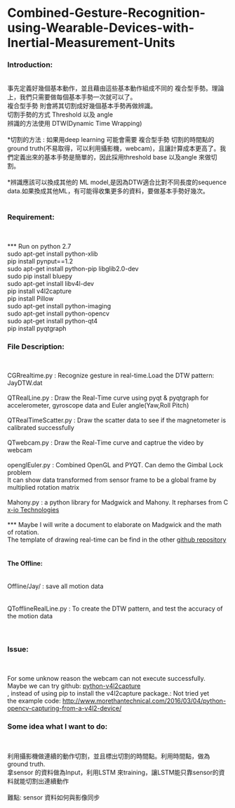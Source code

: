# Combined-Gesture-Recognition-using-Wearable-Devices-with-Inertial-Measurement-Units

<h3>Introduction:</h3> <br />
事先定義好幾個基本動作，並且藉由這些基本動作組成不同的 複合型手勢。理論上，我們只需要做每個基本手勢一次就可以了。<br />
複合型手勢 則會將其切割成好幾個基本手勢再做辨識。<br />
切割手勢的方式 Threshold 以及 angle<br />
辨識的方法使用 DTW(Dynamic Time Wrapping)<br /><br />
*切割的方法 : 如果用deep learning 可能會需要 複合型手勢 切割的時間點的ground truth(不易取得，可以利用攝影機，webcam)，且讓計算成本更高了。我們定義出來的基本手勢是簡單的，因此採用threshold base 以及angle 來做切割。<br /><br />
*辨識應該可以換成其他的 ML model,是因為DTW適合比對不同長度的sequence data.如果換成其他ML，有可能得收集更多的資料，要做基本手勢好幾次。<br /><br />




<h3>Requirement:</h3> <br />

*** Run on python 2.7<br />
  sudo apt-get install python-xlib<br />
  pip install pynput==1.2<br />
  sudo apt-get install python-pip libglib2.0-dev<br />
  sudo pip install bluepy<br />
  sudo apt-get install libv4l-dev<br />
  pip install v4l2capture<br />
  pip install Pillow<br />
  sudo apt-get install python-imaging<br />
  sudo apt-get install python-opencv<br />
  sudo apt-get install python-qt4<br />
  pip install pyqtgraph<br />

<h3>File Description: </h3><br />
  
  CGRrealtime.py : Recognize gesture in real-time.Load the DTW pattern: JayDTW.dat<br /><br />
  QTRealLine.py : Draw the Real-Time curve using pyqt & pyqtgraph for accelerometer, gyroscope data and Euler angle(Yaw,Roll Pitch) <br /> <br />
  QTRealTimeScatter.py : Draw the scatter data to see if the magnetometer is calibrated successfully<br /><br />
  QTwebcam.py : Draw the Real-Time curve and captrue the video by webcam<br /><br />
  openglEuler.py : Combined OpenGL and PYQT. Can demo the Gimbal Lock problem<br />
  It can show data transformed from sensor frame to be a global frame by multiplied rotation matrix<br /> <br />
  Mahony.py : a python library for Madgwick and Mahony. It repharses from C <a href=http://x-io.co.uk/open-source-imu-and-ahrs-algorithms/> x-io Technologies </a> <br /> <br />
*** Maybe I will write a document to elaborate on Madgwick and the math of rotation.<br />
  The template of drawing real-time can be find in the other <a href=https://github.com/nthuepl/Realtime-Plot-Template> github repository </a>  <br /><br />
  
  <h4>The Offline:</h4><br />  
  Offline/Jay/ : save all motion data<br />  <br /> <br />
  QTofflineRealLine.py : To create the DTW pattern, and test the accuracy of the motion data<br /> <br /><br />
  

  
 
  
<h3>Issue: </h3><br />


  For some unknow reason the webcam can not execute successfully. <br />
  Maybe we can try github: <a href=https://github.com/gebart/python-v4l2capture> python-v4l2capture </a><br />
  , instead of using pip to install the v4l2capture package.: Not tried yet <br />
  the example code: http://www.morethantechnical.com/2016/03/04/python-opencv-capturing-from-a-v4l2-device/
<h3>Some idea what I want to do:</h3><br />


  利用攝影機做連續的動作切割，並且標出切割的時間點。利用時間點，做為ground truth. <br />
  拿sensor 的資料做為Input，利用LSTM 來training，讓LSTM能只靠sensor的資料就能切割出連續動作 <br />  
  難點: sensor 資料如何與影像同步 <br />



  
  
